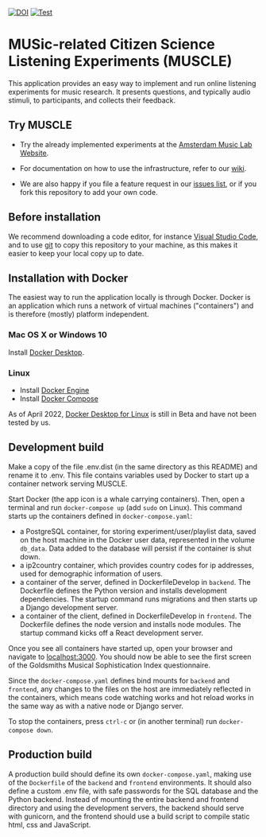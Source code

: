 [![DOI](https://zenodo.org/badge/418963353.svg)](https://zenodo.org/badge/latestdoi/418963353) [![Test](https://github.com/Amsterdam-Music-Lab/MUSCLE/actions/workflows/test.yml/badge.svg)](https://github.com/Amsterdam-Music-Lab/MUSCLE/actions/workflows/test.yml/badge.svg)

# MUSic-related Citizen Science Listening Experiments (MUSCLE)
This application provides an easy way to implement and run online listening experiments for music research. It presents questions, and typically audio stimuli, to participants, and collects their feedback.

## Try MUSCLE
- Try the already implemented experiments at the [Amsterdam Music Lab Website](https://www.amsterdammusiclab.nl/experiments/).

- For documentation on how to use the infrastructure, refer to our [wiki](https://github.com/Amsterdam-Music-Lab/aml-experiments/wiki).

- We are also happy if you file a feature request in our [issues list](https://github.com/Amsterdam-Music-Lab/aml-experiments/issues), or if you fork this repository to add your own code.

## Before installation
We recommend downloading a code editor, for instance [Visual Studio Code](https://code.visualstudio.com/), and to use [git](https://git-scm.com/) to copy this repository to your machine, as this makes it easier to keep your local copy up to date.

## Installation with Docker
The easiest way to run the application locally is through Docker. Docker is an application which runs a network of virtual machines ("containers") and is therefore (mostly) platform independent.

### Mac OS X or Windows 10
Install [Docker Desktop](https://docs.docker.com/desktop/).

### Linux
* Install [Docker Engine](https://docs.docker.com/engine/install/)
* Install [Docker Compose](https://docs.docker.com/compose/install/)

As of April 2022, [Docker Desktop for Linux](https://docs.docker.com/desktop/linux/) is still in Beta and have not been tested by us.

## Development build
Make a copy of the file .env.dist (in the same directory as this README) and rename it to .env. This file contains variables used by Docker to start up a container network serving MUSCLE.

Start Docker (the app icon is a whale carrying containers). Then, open a terminal and run
`docker-compose up` (add `sudo` on Linux).
This command starts up the containers defined in `docker-compose.yaml`:
- a PostgreSQL container, for storing experiment/user/playlist data, saved on the host machine in the Docker user data, represented in the volume `db_data`. Data added to the database will persist if the container is shut down.
- a ip2country container, which provides country codes for ip addresses, used for demographic information of users.
- a container of the server, defined in DockerfileDevelop in `backend`. The Dockerfile defines the Python version and installs development dependencies. The startup command runs migrations and then starts up a Django development server.
- a container of the client, defined in DockerfileDevelop in `frontend`. The Dockerfile defines the node version and installs node modules. The startup command kicks off a React development server.

Once you see all containers have started up, open your browser and navigate to [localhost:3000](http://localhost:3000). You should now be able to see the first screen of the Goldsmiths Musical Sophistication Index questionnaire.

Since the `docker-compose.yaml` defines bind mounts for `backend` and `frontend`, any changes to the files on the host are immediately reflected in the containers, which means code watching works and hot reload works in the same way as with a native node or Django server.

To stop the containers, press `ctrl-c` or (in another terminal) run
`docker-compose down`.

## Production build
A production build should define its own `docker-compose.yaml`, making use of the `Dockerfile` of the `backend` and `frontend` environments. It should also define a custom .env file, with safe passwords for the SQL database and the Python backend. Instead of mounting the entire backend and frontend directory and using the development servers, the backend should serve with gunicorn, and the frontend should use a build script to compile static html, css and JavaScript.
